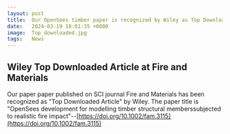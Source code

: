 ```yaml
---
layout: post
title:  Our OpenSees timber paper is recognized by Wiley as Top Downloaded Article  
date:   2024-03-19 18:01:35 +0800
image:  Top_downloaded.jpg
tags:   News
---
```

## Wiley Top Downloaded Article at Fire and Materials

Our paper paper published on SCI journal Fire and Materials has been recognized as "Top Downloaded Article" by Wiley. The paper title is "OpenSees development for modelling timber structural memberssubjected to realistic fire impact"--[https://doi.org/10.1002/fam.3115](https://doi.org/10.1002/fam.3115)

